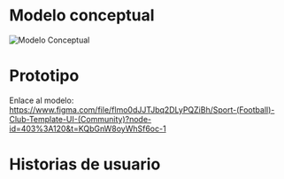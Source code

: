 # Modelo conceptual
![Modelo Conceptual]("/recursos/ModeloConceptualAppFutbol.png")
# Prototipo
Enlace al modelo:
https://www.figma.com/file/flmo0dJJTJbq2DLyPQZiBh/Sport-(Football)-Club-Template-UI-(Community)?node-id=403%3A120&t=KQbGnW8oyWhSf6oc-1
# Historias de usuario